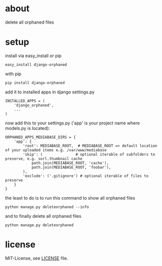 # about
delete all orphaned files

# setup
install via easy_install or pip

    easy_install django-orphaned

with pip

    pip install django-orphaned

add it to installed apps in django settings.py

    INSTALLED_APPS = (
        'django_orphaned',
        ...
    )

now add this to your settings.py ('app' is your project name where models.py is located):

    ORPHANED_APPS_MEDIABASE_DIRS = {
        'app': {
            'root': MEDIABASE_ROOT,  # MEDIABASE_ROOT => default location of your uploaded items e.g. /var/www/mediabase
            'skip': (               # optional iterable of subfolders to preserve, e.g. sorl.thumbnail cache
                path.join(MEDIABASE_ROOT, 'cache'),
                path.join(MEDIABASE_ROOT, 'foobar'),
            ),
            'exclude': ('.gitignore') # optional iterable of files to preserve
        }
    }

the least to do is to run this command to show all orphaned files

    python manage.py deleteorphaned --info

and to finally delete all orphaned files

    python manage.py deleteorphaned

# license
MIT-License, see [LICENSE](/ledil/django-orphaned/blob/master/LICENSE) file.
